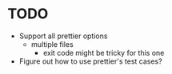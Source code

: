 # TODO

* Support all prettier options
  * multiple files
    * exit code might be tricky for this one
* Figure out how to use prettier's test cases?
